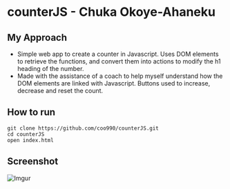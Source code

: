 # counterJS - Chuka Okoye-Ahaneku
## My Approach
* Simple web app to create a counter in Javascript. Uses DOM elements to retrieve the functions, and convert them into actions to modify the h1 heading of the number.
* Made with the assistance of a coach to help myself understand how the DOM elements are linked with Javascript. Buttons used to increase, decrease and reset the count.

## How to run
```
git clone https://github.com/coo990/counterJS.git
cd counterJS
open index.html
```

## Screenshot
![Imgur](https://i.imgur.com/wcN49C9.png)